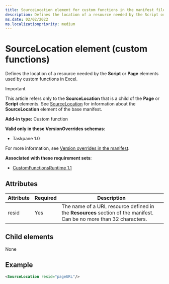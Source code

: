```yaml
---
title: SourceLocation element for custom functions in the manifest file
description: Defines the location of a resource needed by the Script or Page elements used by custom functions in Excel.
ms.date: 02/02/2022
ms.localizationpriority: medium
---
```


# SourceLocation element (custom functions)

Defines the location of a resource needed by the **Script** or **Page** elements used by custom functions in Excel.

> [!IMPORTANT]
> This article refers only to the **SourceLocation** that is a child of the **Page** or **Script** elements. See [SourceLocation](sourcelocation.md) for information about the **SourceLocation** element of the base manifest.

**Add-in type:** Custom function

**Valid only in these VersionOverrides schemas**:

- Taskpane 1.0

For more information, see [Version overrides in the manifest](/office/dev/add-ins/develop/add-in-manifests#version-overrides-in-the-manifest).

**Associated with these requirement sets**:

- [CustomFunctionsRuntime 1.1](/office/dev/add-ins/requirement-sets/custom-functions-requirement-sets.md)

## Attributes

| Attribute | Required | Description                                                                          |
|-----------|----------|--------------------------------------------------------------------------------------|
| resid     | Yes      | The name of a URL resource defined in the **Resources** section of the manifest. Can be no more than 32 characters. |

## Child elements

None

## Example

```xml
<SourceLocation resid="pageURL"/>
```
